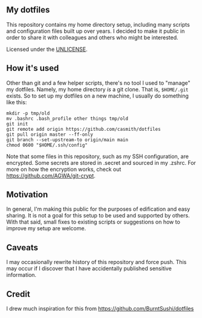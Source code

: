 My dotfiles
-----------
This repository contains my home directory setup, including many scripts and 
configuration files built up over years. I decided to make it public in order 
to share it with colleagues and others who might be interested. 

Licensed under the [UNLICENSE](https://unlicense.org).


How it's used
-------------
Other than git and a few helper scripts, there's no tool I used to "manage" my
dotfiles. Namely, my home directory *is* a git clone. That is, `$HOME/.git`
exists. So to set up my dotfiles on a new machine, I usually do something like
this:

```
mkdir -p tmp/old
mv .bashrc .bash_profile other things tmp/old
git init
git remote add origin https://github.com/casmith/dotfiles
git pull origin master --ff-only
git branch --set-upstream-to origin/main main
chmod 0600 "$HOME/.ssh/config"
```

Note that some files in this repository, such as my SSH configuration, are
encrypted. Some secrets are stored in .secret and sourced in my .zshrc. For
more on how the encryption works, check out https://github.com/AGWA/git-crypt.


Motivation
----------
In general, I'm making this public for the purposes of edification and easy
sharing. It is not a goal for this setup to be used and supported by others.
With that said, small fixes to existing scripts or suggestions on how to
improve my setup are welcome.


Caveats
-------
I may occasionally rewrite history of this repository and force push. This may
occur if I discover that I have accidentally published sensitive information.

Credit
------
I drew much inspiration for this from https://github.com/BurntSushi/dotfiles
